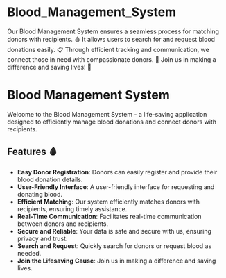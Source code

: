 # Blood_Management_System
Our Blood Management System ensures a seamless process for matching donors with recipients. 🩸 It allows users to search for and request blood donations easily. 📋 Through efficient tracking and communication, we connect those in need with compassionate donors. 🌟 Join us in making a difference and saving lives! 🚀

# Blood Management System

Welcome to the Blood Management System - a life-saving application designed to efficiently manage blood donations and connect donors with recipients. 

## Features 🩸

- **Easy Donor Registration**: Donors can easily register and provide their blood donation details.
- **User-Friendly Interface**: A user-friendly interface for requesting and donating blood.
- **Efficient Matching**: Our system efficiently matches donors with recipients, ensuring timely assistance.
- **Real-Time Communication**: Facilitates real-time communication between donors and recipients.
- **Secure and Reliable**: Your data is safe and secure with us, ensuring privacy and trust.
- **Search and Request**: Quickly search for donors or request blood as needed.
- **Join the Lifesaving Cause**: Join us in making a difference and saving lives.
